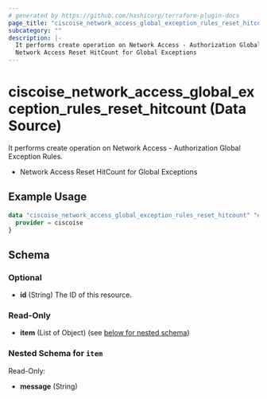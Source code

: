 ```yaml
---
# generated by https://github.com/hashicorp/terraform-plugin-docs
page_title: "ciscoise_network_access_global_exception_rules_reset_hitcount Data Source - terraform-provider-ciscoise"
subcategory: ""
description: |-
  It performs create operation on Network Access - Authorization Global Exception Rules.
  Network Access Reset HitCount for Global Exceptions
---
```


# ciscoise_network_access_global_exception_rules_reset_hitcount (Data Source)

It performs create operation on Network Access - Authorization Global Exception Rules.

- Network Access Reset HitCount for Global Exceptions

## Example Usage

```terraform
data "ciscoise_network_access_global_exception_rules_reset_hitcount" "example" {
  provider = ciscoise
}
```

<!-- schema generated by tfplugindocs -->
## Schema

### Optional

- **id** (String) The ID of this resource.

### Read-Only

- **item** (List of Object) (see [below for nested schema](#nestedatt--item))

<a id="nestedatt--item"></a>
### Nested Schema for `item`

Read-Only:

- **message** (String)


